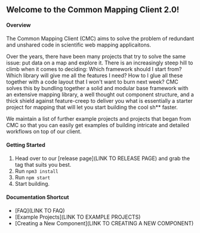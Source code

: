 ## Welcome to the Common Mapping Client 2.0!

#### Overview

The Common Mapping Client (CMC) aims to solve the problem of redundant and unshared
code in scientific web mapping applicaitons.

Over the years, there have been many projects that try to solve the same issue:
put data on a map and explore it. There is an increasingly steep hill to climb
when it comes to deciding: Which framework should I start from? Which library
will give me all the features I need? How to I glue all these together with 
a code layout that I won't want to burn next week? CMC solves this by bundling
together a solid and modular base framework with an extensive mapping library,
a well thought out component structure, and a thick shield against feature-creep
to deliver you what is essentially a starter project for mapping that will let
you start building the cool sh** faster.

We maintain a list of further example projects and projects that began from CMC
so that you can easily get examples of building intricate and detailed workflows
on top of our client.

#### Getting Started

1. Head over to our [release page](LINK TO RELEASE PAGE) and grab the tag
that suits you best.
2. Run `npm3 install`
3. Run `npm start`
4. Start building.

#### Documentation Shortcut

* [FAQ](LINK TO FAQ)
* [Example Projects](LINK TO EXAMPLE PROJECTS)
* [Creating a New Component](LINK TO CREATING A NEW COMPONENT)

